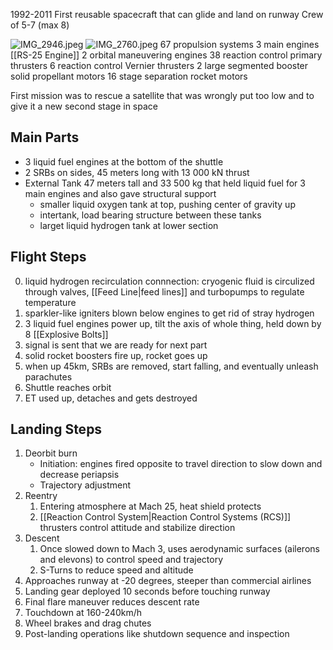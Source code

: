 1992-2011
First reusable spacecraft that can glide and land on runway
Crew of 5-7 (max 8)

![IMG_2946.jpeg](img_2946.jpeg)
![IMG_2760.jpeg](img_2760.jpeg)
67 propulsion systems
3 main engines [[RS-25 Engine]]
2 orbital maneuvering engines
38 reaction control primary thrusters
6 reaction control Vernier thrusters
2 large segmented booster solid propellant motors
16 stage separation rocket motors

First mission was to rescue a satellite that was wrongly put too low and to give it a new second stage in space

## Main Parts

* 3 liquid fuel engines at the bottom of the shuttle
* 2 SRBs on sides, 45 meters long with 13 000 kN thrust
* External Tank 47 meters tall and 33 500 kg that held liquid fuel for 3 main engines and also gave structural support
  * smaller liquid oxygen tank at top, pushing center of gravity up
  * intertank, load bearing structure between these tanks
  * larget liquid hydrogen tank at lower section

## Flight Steps

0. liquid hydrogen recirculation connnection: cryogenic fluid is circulized through valves, [[Feed Line|feed lines]] and turbopumps to regulate temperature
1. sparkler-like igniters blown below engines to get rid of stray hydrogen
2. 3 liquid fuel engines power up, tilt the axis of whole thing, held down by 8 [[Explosive Bolts]]
3. signal is sent that we are ready for next part
4. solid rocket boosters fire up, rocket goes up
5. when up 45km, SRBs are removed, start falling, and eventually unleash parachutes
6. Shuttle reaches orbit
7. ET used up, detaches and gets destroyed

## Landing Steps

1. Deorbit burn
   * Initiation: engines fired opposite to travel direction to slow down and decrease periapsis
   * Trajectory adjustment
2. Reentry
   1. Entering atmosphere at Mach 25, heat shield protects
   2. [[Reaction Control System|Reaction Control Systems (RCS)]] thrusters control attitude and stabilize direction
3. Descent
   1. Once slowed down to Mach 3, uses aerodynamic surfaces (ailerons and elevons) to control speed and trajectory
   2. S-Turns to reduce speed and altitude
4. Approaches runway at -20 degrees, steeper than commercial airlines
5. Landing gear deployed 10 seconds before touching runway
6. Final flare maneuver reduces descent rate
7. Touchdown at 160-240km/h
8. Wheel brakes and drag chutes
9. Post-landing operations like shutdown sequence and inspection
